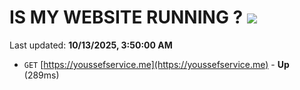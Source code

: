 # IS MY WEBSITE RUNNING ? [![](https://img.shields.io/static/v1?label=Sponsor&message=%E2%9D%A4&logo=GitHub&color=%23fe8e86)](https://github.com/sponsors/Youssef-Lehmam)

Last updated: **10/13/2025, 3:50:00 AM**

- `GET` [https://youssefservice.me](https://youssefservice.me) - **Up** (289ms)
